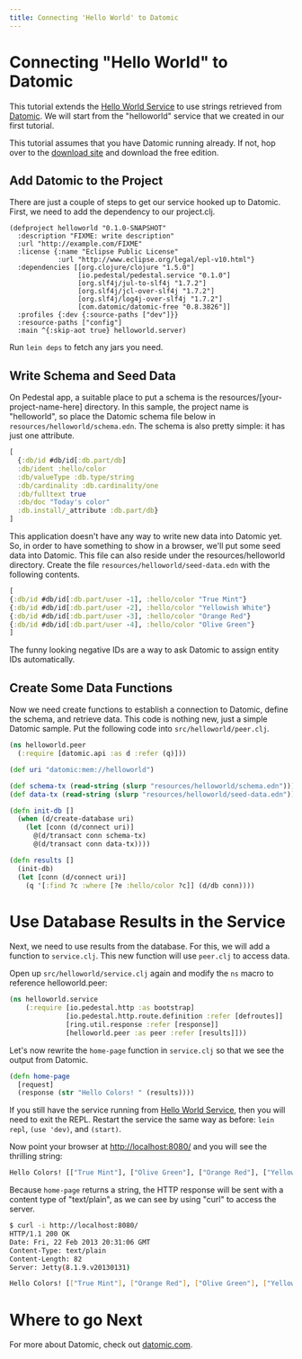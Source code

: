 ```yaml
---
title: Connecting 'Hello World' to Datomic
---
```


<!--
 Copyright 2013 Relevance, Inc.
 Copyright 2014 Cognitect, Inc.

 The use and distribution terms for this software are covered by the
 Eclipse Public License 1.0 (http://opensource.org/licenses/eclipse-1.0)
 which can be found in the file epl-v10.html at the root of this distribution.

 By using this software in any fashion, you are agreeing to be bound by
 the terms of this license.

 You must not remove this notice, or any other, from this software.
-->

# Connecting "Hello World" to Datomic

This tutorial extends the
[Hello World Service](hello-world-service.md) to use
strings retrieved from [Datomic]. We will start from the "helloworld"
service that we created in our first tutorial.

This tutorial assumes that you have Datomic running already. If not,
hop over to the
[download site](http://www.datomic.com/get-datomic.html) and download
the free edition.

## Add Datomic to the Project

There are just a couple of steps to get our service hooked up to
Datomic. First, we need to add the dependency to our project.clj.

```
(defproject helloworld "0.1.0-SNAPSHOT"
  :description "FIXME: write description"
  :url "http://example.com/FIXME"
  :license {:name "Eclipse Public License"
            :url "http://www.eclipse.org/legal/epl-v10.html"}
  :dependencies [[org.clojure/clojure "1.5.0"]
                 [io.pedestal/pedestal.service "0.1.0"]
                 [org.slf4j/jul-to-slf4j "1.7.2"]
                 [org.slf4j/jcl-over-slf4j "1.7.2"]
                 [org.slf4j/log4j-over-slf4j "1.7.2"]
                 [com.datomic/datomic-free "0.8.3826"]]
  :profiles {:dev {:source-paths ["dev"]}}
  :resource-paths ["config"]
  :main ^{:skip-aot true} helloworld.server)
```

Run `lein deps` to fetch any jars you need.

## Write Schema and Seed Data

On Pedestal app, a suitable place to put a schema is the
resources/[your-project-name-here] directory. In this sample, the project
name is "helloworld", so place the Datomic schema file below in
`resources/helloworld/schema.edn`. The schema is also pretty simple:
it has just one attribute.

```clj
[
  {:db/id #db/id[:db.part/db]
  :db/ident :hello/color
  :db/valueType :db.type/string
  :db/cardinality :db.cardinality/one
  :db/fulltext true
  :db/doc "Today's color"
  :db.install/_attribute :db.part/db}
]
```

This application doesn't have any way to write new data into Datomic
yet. So, in order to have something to show in a browser, we'll put
some seed data into Datomic. This file can also reside under the
resources/helloworld directory. Create the file
`resources/helloworld/seed-data.edn` with the following contents.

```clj
[
{:db/id #db/id[:db.part/user -1], :hello/color "True Mint"}
{:db/id #db/id[:db.part/user -2], :hello/color "Yellowish White"}
{:db/id #db/id[:db.part/user -3], :hello/color "Orange Red"}
{:db/id #db/id[:db.part/user -4], :hello/color "Olive Green"}
]
```

The funny looking negative IDs are a way to ask Datomic to assign
entity IDs automatically.

## Create Some Data Functions

Now we need create functions to establish a connection to Datomic,
define the schema, and retrieve data.  This code is nothing new, just
a simple Datomic sample. Put the following code into
`src/helloworld/peer.clj`.

```clj
(ns helloworld.peer
  (:require [datomic.api :as d :refer (q)]))

(def uri "datomic:mem://helloworld")

(def schema-tx (read-string (slurp "resources/helloworld/schema.edn")))
(def data-tx (read-string (slurp "resources/helloworld/seed-data.edn")))

(defn init-db []
  (when (d/create-database uri)
    (let [conn (d/connect uri)]
      @(d/transact conn schema-tx)
      @(d/transact conn data-tx))))

(defn results []
  (init-db)
  (let [conn (d/connect uri)]
    (q '[:find ?c :where [?e :hello/color ?c]] (d/db conn))))

```

# Use Database Results in the Service

Next, we need to use results from the database. For this, we will add
a function to `service.clj`. This new function will use `peer.clj` to
access data.

Open up `src/helloworld/service.clj` again and modify the `ns` macro to
reference helloworld.peer:

```clj
(ns helloworld.service
    (:require [io.pedestal.http :as bootstrap]
              [io.pedestal.http.route.definition :refer [defroutes]]
              [ring.util.response :refer [response]]
              [helloworld.peer :as peer :refer [results]]))
```

Let's now rewrite the `home-page` function in `service.clj` so that we
see the output from Datomic.

```clj
(defn home-page
  [request]
  (response (str "Hello Colors! " (results))))
```

If you still have the service running from
[Hello World Service](hello-world-service.md), then you
will need to exit the REPL. Restart the service the same way as
before: `lein repl`, `(use 'dev)`, and `(start)`.

Now point your browser at
[http://localhost:8080/](http://localhost:8080) and you will see the
thrilling string:

```clj
Hello Colors! [["True Mint"], ["Olive Green"], ["Orange Red"], ["Yellowish White"]]
```

Because `home-page` returns a string, the HTTP response will be sent
with a content type of "text/plain", as we can see by using "curl" to
access the server.

``` bash
$ curl -i http://localhost:8080/
HTTP/1.1 200 OK
Date: Fri, 22 Feb 2013 20:31:06 GMT
Content-Type: text/plain
Content-Length: 82
Server: Jetty(8.1.9.v20130131)

Hello Colors! [["True Mint"], ["Orange Red"], ["Olive Green"], ["Yellowish White"]]
```

# Where to go Next

For more about Datomic, check out [datomic.com][datomic].

[datomic]: http://www.datomic.com


